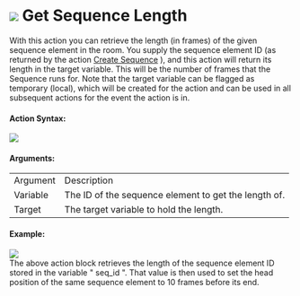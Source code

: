#  ![](https://gms.magecorn.com/Manual/assets/Images/Scripting_Reference/Drag_And_Drop/Reference/Sequences/i_sequence_get_length.png) Get Sequence Length

With this action you can retrieve the length (in frames) of the given
sequence element in the room. You supply the sequence element ID (as
returned by the action [Create Sequence](Create_Sequence_Element) ),
and this action will return its length in the target variable. This will
be the number of frames that the Sequence runs for. Note that the target
variable can be flagged as temporary (local), which will be created for
the action and can be used in all subsequent actions for the event the
action is in.

#### Action Syntax:

  
![](https://gms.magecorn.com/Manual/assets/Images/Scripting_Reference/Drag_And_Drop/Reference/Sequences/a_sequence_get_length.png)  

#### Arguments:

|          |                                                      |
|----------|------------------------------------------------------|
| Argument | Description                                          |
| Variable | The ID of the sequence element to get the length of. |
| Target   | The target variable to hold the length.              |

#### Example:

  
![](https://gms.magecorn.com/Manual/assets/Images/Scripting_Reference/Drag_And_Drop/Reference/Sequences/e_sequence_length.png)  
The above action block retrieves the length of the sequence element ID
stored in the variable " seq_id ". That value is then used to set the
head position of the same sequence element to 10 frames before its end.
